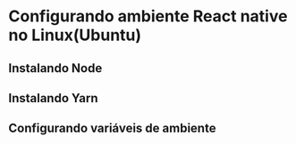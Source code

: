
# Configurando ambiente React native no Linux(Ubuntu)

## Instalando Node

## Instalando Yarn

## Configurando variáveis de ambiente
